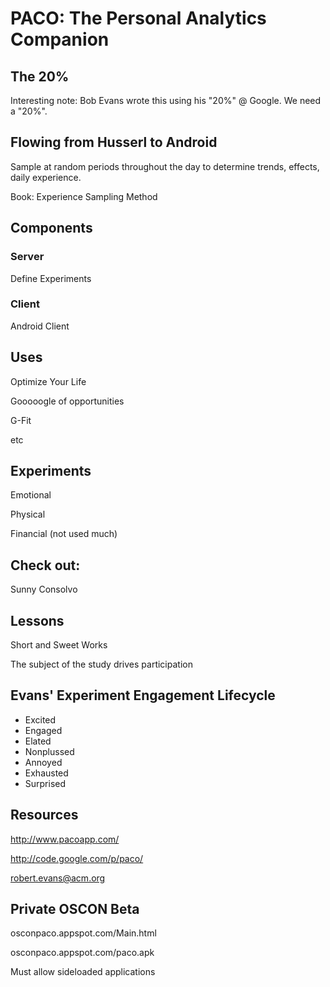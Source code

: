 # PACO: The Personal Analytics Companion

## The 20%

Interesting note: Bob Evans wrote this using his "20%" @ Google. We need a "20%".

## Flowing from Husserl to Android

Sample at random periods throughout the day to determine trends, effects, daily experience.

Book: Experience Sampling Method

## Components

### Server

Define Experiments

### Client

Android Client

## Uses

Optimize Your Life

Gooooogle of opportunities

G-Fit

etc

## Experiments

Emotional

Physical

Financial (not used much)

## Check out:

Sunny Consolvo

## Lessons

Short and Sweet Works

The subject of the study drives participation

## Evans' Experiment Engagement Lifecycle

* Excited
* Engaged
* Elated
* Nonplussed
* Annoyed
* Exhausted
* Surprised

## Resources

http://www.pacoapp.com/

http://code.google.com/p/paco/

robert.evans@acm.org

## Private OSCON Beta

osconpaco.appspot.com/Main.html

osconpaco.appspot.com/paco.apk

Must allow sideloaded applications
